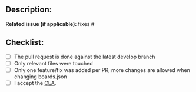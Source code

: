 ## Description:

**Related issue (if applicable):** fixes #<issue number goes here>

## Checklist:
  - [ ] The pull request is done against the latest develop branch
  - [ ] Only relevant files were touched
  - [ ] Only one feature/fix was added per PR, more changes are allowed when changing boards.json
  - [ ] I accept the [CLA](https://github.com/pioarduino/platform-espressif32/blob/develop/CONTRIBUTING.md).
